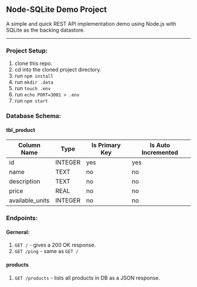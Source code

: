 ## Node-SQLite Demo Project

A simple and quick REST API implementation demo using Node.js with SQLite as the backing datastore.

---

### Project Setup:

1. clone this repo.
2. cd into the cloned project directory.
3. run `npm install`
4. run `mkdir .data`
5. run `touch .env`
6. run `echo PORT=3001 > .env`
7. run `npm start`

### Database Schema:

#### tbl_product

| Column Name     | Type    | Is Primary Key | Is Auto Incremented |
| --------------- | ------- | -------------- | ------------------- |
| id              | INTEGER | yes            | yes                 |
| name            | TEXT    | no             | no                  |
| description     | TEXT    | no             | no                  |
| price           | REAL    | no             | no                  |
| available_units | INTEGER | no             | no                  |

### Endpoints:

#### Gerneral:

1. `GET /` - gives a 200 OK response.
2. `GET /ping` - same as `GET /`

#### products

1. `GET /products` - lists all products in DB as a JSON response.
